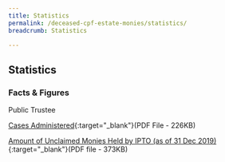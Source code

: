 ```yaml
---
title: Statistics
permalink: /deceased-cpf-estate-monies/statistics/
breadcrumb: Statistics

---
```



Statistics
---

### **Facts & Figures**

Public Trustee

[Cases Administered](/files/TrustCasesAdministeredOct20.pdf){:target="_blank"}(PDF File - 226KB)

[Amount of Unclaimed Monies Held by IPTO (as of 31 Dec 2019)](/files/IPTOUnclaimedMonies_31Dec2019.pdf){:target="_blank"}(PDF file - 373KB)

